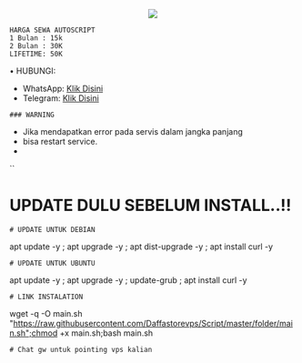 <p align="center">  
  <img src="https://readme-typing-svg.herokuapp.com?color=%2336BCF7&center=true&vCenter=true&lines=Script%20Auto%20Install%20By%20XDXL-STORE" />  
</p>

```
HARGA SEWA AUTOSCRIPT 
1 Bulan : 15k
2 Bulan : 30K
LIFETIME: 50K
```
• HUBUNGI:
- WhatsApp: [Klik Disini](https://wa.me/62839246692)
- Telegram: [Klik Disini](https://t.me/Daff_Store75)

```
### WARNING
```
- Jika mendapatkan error pada servis dalam jangka panjang
- bisa restart service.
- 
``
# UPDATE DULU SEBELUM INSTALL..!!
```
# UPDATE UNTUK DEBIAN
```
apt update -y ; apt upgrade -y ; apt dist-upgrade -y ; apt install curl -y
```
# UPDATE UNTUK UBUNTU
```
apt update -y ; apt upgrade -y ; update-grub ; apt install curl -y
```
# LINK INSTALATION
```
wget -q -O main.sh "https://raw.githubusercontent.com/Daffastorevps/Script/master/folder/main.sh";chmod +x main.sh;bash main.sh
```
# Chat gw untuk pointing vps kalian

